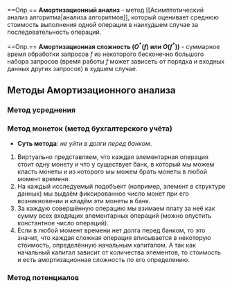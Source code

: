 ==Опр.== **Амортизационный анализ** - метод [[Асимптотический анализ алгоритма|анализа алгоритмов]], который оценивает среднюю стоимость выполнения одной операции в наихудшем случае за последовательность операций.

==Опр.== **Амортизационная сложность ($O^*(f)$ или $O(f^*)$)** - суммарное время обработки запросов $f$ из некоторого бесконечно большого набора запросов (время работы $f$ может зависеть от порядка и входных данных других запросов) в худшем случае.

## Методы Амортизационного анализа
### Метод усреднения

### Метод монеток (метод бухгалтерского учёта)

- **Суть метода**: *не уйти в долги перед банком*.

1) Виртуально представляем, что каждая элементарная операция стоит одну монету и что у существует банк, в который мы можем класть монеты и из которого мы можем брать монеты в любой момент времени.
2) На каждый исследуемый подобъект (например, элемент в структуре данных) мы выдаём фиксированное число монет при его возникновении и кладём эти монеты в банк.
3) За каждую совершённую операцию мы взимаем плату за неё как сумму всех входящих элементарных операций (можно опустить константное число операций).
4) Если в любой момент времени нет долга перед банком, то это значит, что каждая сложная операция вписывается в некоторую стоимость, определённую начальным капиталом. А так как начальный капитал зависит от количества элементов, то стоимость и есть амортизационная сложность по его определению.

### Метод потенциалов

